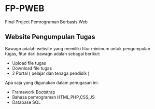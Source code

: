 # FP-PWEB
Final Project Pemrograman Berbasis Web

## Website Pengumpulan Tugas
  Bawagn adalah website yang memiliki fitur minimum untuk pengumpulan tugas, fitur dari bawagn adalah sebagai berikut:
  - Upload file tugas
  - Download file tugas
  - 2 Portal ( pelajar dan tenaga pendidik )
  
  Apa saja yang digunakan dalam penugasan ini:
  - Framework Bootstrap
  - Bahasa pemrograman HTML,PHP,CSS,JS
  - Database SQL
 
